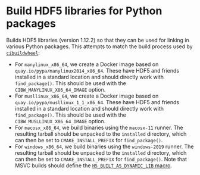 # Build HDF5 libraries for Python packages

Builds HDF5 libraries (version 1.12.2) so that they can be used for linking in various Python packages.
This attempts to match the build process used by [`cibuildwheel`](https://github.com/pypa/cibuildwheel):

- For `manylinux_x86_64`, we create a Docker image based on `quay.io/pypa/manylinux2014_x86_64`. 
  These have HDF5 and friends installed in a standard location and should directly work with `find_package()`.
  This should be used with the `CIBW_MANYLINUX_X86_64_IMAGE` option.
- For `musllinux_x86_64`, we create a Docker image based on `quay.io/pypa/musllinux_1_1_x86_64`.
  These have HDF5 and friends installed in a standard location and should directly work with `find_package()`.
  This should be used with the `CIBW_MUSLLINUX_X86_64_IMAGE` option.
- For `macosx_x86_64`, we build binaries using the `macosx-11` runner.
  The resulting tarball should be unpacked to the `installed` directory, which can then be set to `CMAKE_INSTALL_PREFIX` for `find_package()`.
- For `windows_x86_64`, we build binaries using the `windows-2019` runner.
  The resulting tarball should be unpacked to the `installed` directory, which can then be set to `CMAKE_INSTALL_PREFIX` for `find_package()`.
  Note that MSVC builds should define the [`H5_BUILT_AS_DYNAMIC_LIB` macro](https://www.hdfgroup.org/downloads/hdf5/).
